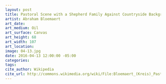 ```yaml
---
layout: post
title: Pastoral Scene with a Shepherd Family Against Countryside Background
artist: Abraham Bloemaert
art_date:
art_medium: Oil
art_surface: Canvas
art_height: 68
art_width: 107
art_location:
image: 04-13.jpg
date: 2016-04-13 12:00:00 -05:00
categories:
tags:
cite_author: Wikipedia
cite_url: http://commons.wikimedia.org/wiki/File:Bloemaert_(Kreis)_Pastorale_Szene.jpg
---
```

